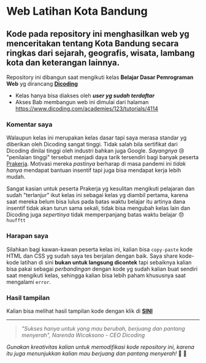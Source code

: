 # Web Latihan Kota Bandung
## Kode pada repository ini menghasilkan web yg menceritakan tentang Kota Bandung secara ringkas dari sejarah, geografis, wisata, lambang kota dan keterangan lainnya.

Repository ini dibangun saat mengikuti kelas **Belajar Dasar Pemrograman Web** yg dirancang **[Dicoding](https://www.dicoding.com)**
- Kelas hanya bisa diakses oleh _**user yg sudah terdaftar**_
- Akses Bab membangun web ini dimulai dari halaman https://www.dicoding.com/academies/123/tutorials/4114

### Komentar saya
Walaupun kelas ini merupakan kelas dasar tapi saya merasa standar yg diberikan oleh Dicoding sangat tinggi. Tidak salah bila sertifikat dari Dicoding dinilai tinggi oleh industri bahkan juga Google.
_Sayangnya_ :cry: "penilaian tinggi" tersebut menjadi daya tarik tersendiri bagi banyak peserta [Prakerja](https://www.prakerja.go.id). Motivasi mereka _pastinya_ berharap di masa pandemi ini _tidak hanya_ mendapat bantuan insentif tapi juga bisa mendapat kerja lebih mudah.

Sangat kasian untuk peserta Prakerja yg kesulitan mengikuti pelajaran dan sudah "terlanjur" ikut kelas ini sebagai kelas yg diambil pertama, karena saat mereka belum bisa lulus pada batas waktu belajar itu artinya dana insentif tidak akan turun sama sekali, tidak bisa mengubah kelas lain dan Dicoding juga _sepertinya_ tidak memperpanjang batas waktu belajar :disappointed:`huufftt`

### Harapan saya
Silahkan bagi kawan-kawan peserta kelas ini, kalian bisa `copy-paste` kode HTML dan CSS yg sudah saya tes berjalan dengan baik.
Saya share kode-kode latihan di sini **bukan untuk langsung dicontek** tapi sebaiknya kalian bisa pakai sebagai _perbandingan_ dengan kode yg sudah kalian buat sendiri saat mengikuti kelas, sehingga kalian bisa lebih paham khususnya saat mengalami `error`.

### Hasil tampilan
Kalian bisa melihat hasil tampilan kode dengan klik di **[SINI](https://htmlpreview.github.io/?https://github.com/dilandp/web-dasar-dicoding/blob/master/index.html)** 

---
>_"Sukses hanya untuk yang mau berubah, berjuang dan pantang menyerah", Narenda Wicaksono - CEO Dicoding_

_Gunakan kreativitas kalian untuk memodifikasi kode repository ini, karena itu juga menunjukkan kalian mau berjuang dan pantang menyerah!_ :punch: :love_you_gesture:
